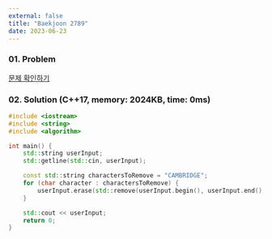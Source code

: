 ```yaml
---
external: false
title: "Baekjoon 2789"
date: 2023-06-23
---
```


### 01. Problem

[문제 확인하기](https://www.acmicpc.net/problem/2789)

### 02. Solution (C++17, memory: 2024KB, time: 0ms)

```cpp
#include <iostream>
#include <string>
#include <algorithm>

int main() {
    std::string userInput;
    std::getline(std::cin, userInput);

    const std::string charactersToRemove = "CAMBRIDGE";
    for (char character : charactersToRemove) {
        userInput.erase(std::remove(userInput.begin(), userInput.end(), character), userInput.end());
    }

    std::cout << userInput;
    return 0;
}
```
